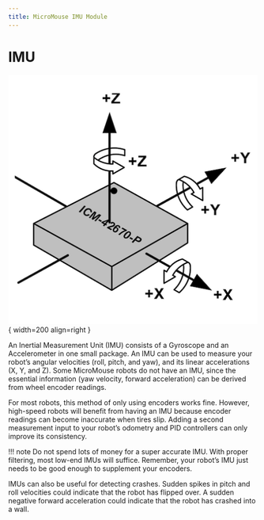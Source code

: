 ```yaml
---
title: MicroMouse IMU Module
---
```


# IMU

![ICM-42670-P IMU Axes Diagram](../../assets/micromouse/imu-diagram.png){ width=200 align=right }

An Inertial Measurement Unit (IMU) consists of a Gyroscope and an Accelerometer in one small package. An IMU can be used to measure your robot’s angular velocities (roll, pitch, and yaw), and its linear accelerations (X, Y, and Z). Some MicroMouse robots do not have an IMU, since the essential information (yaw velocity, forward acceleration) can be derived from wheel encoder readings.  

For most robots, this method of only using encoders works fine. However, high-speed robots will benefit from having an IMU because encoder readings can become inaccurate when tires slip. Adding a second measurement input to your robot’s odometry and PID controllers can only improve its consistency.  

!!! note
    Do not spend lots of money for a super accurate IMU. With proper filtering, most low-end IMUs will suffice. Remember, your robot’s IMU just needs to be good enough to supplement your encoders. 

IMUs can also be useful for detecting crashes. Sudden spikes in pitch and roll velocities could indicate that the robot has flipped over. A sudden negative forward acceleration could indicate that the robot has crashed into a wall. 

